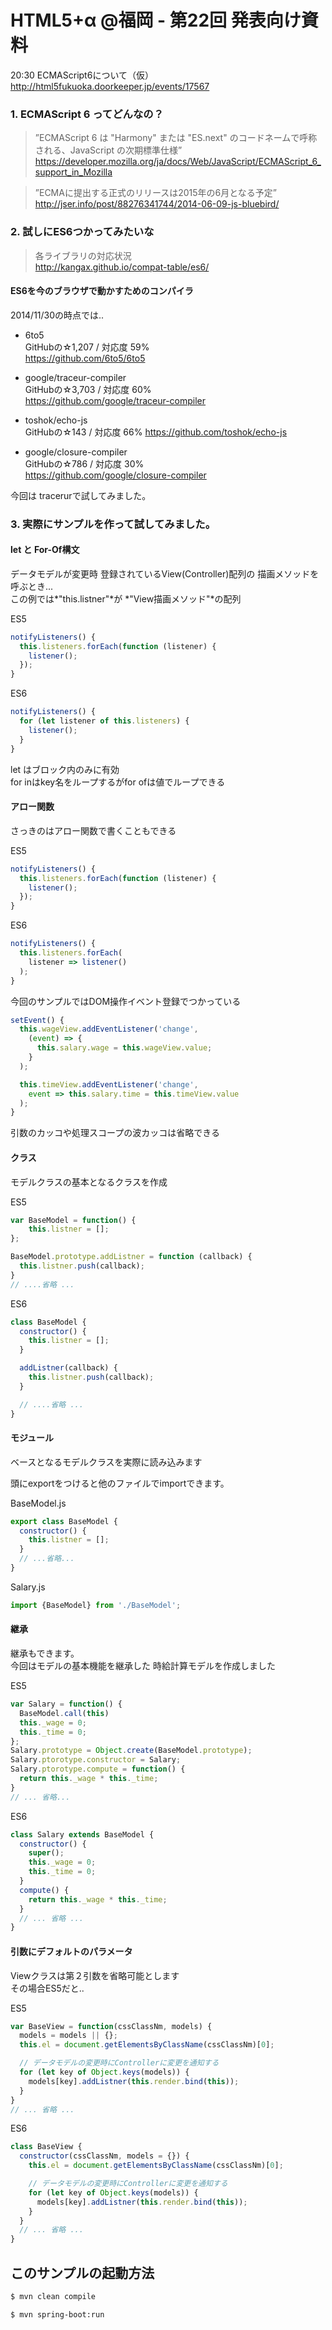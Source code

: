HTML5+α @福岡 - 第22回 発表向け資料
================================

20:30 ECMAScript6について（仮）  
http://html5fukuoka.doorkeeper.jp/events/17567  

### 1. ECMAScript 6 ってどんなの？

> ”ECMAScript 6 は "Harmony" または "ES.next" のコードネームで呼称される、JavaScript の次期標準仕様”
https://developer.mozilla.org/ja/docs/Web/JavaScript/ECMAScript_6_support_in_Mozilla

> ”ECMAに提出する正式のリリースは2015年の6月となる予定”
http://jser.info/post/88276341744/2014-06-09-js-bluebird/

### 2. 試しにES6つかってみたいな

>各ライブラリの対応状況  
http://kangax.github.io/compat-table/es6/

#### ES6を今のブラウザで動かすためのコンパイラ
2014/11/30の時点では..
- 6to5  
  GitHubの☆1,207 / 対応度 59%  
  https://github.com/6to5/6to5  

- google/traceur-compiler  
  GitHubの☆3,703 / 対応度 60%  
  https://github.com/google/traceur-compiler  

- toshok/echo-js  
  GitHubの☆143 / 対応度 66%
  https://github.com/toshok/echo-js  

- google/closure-compiler  
  GitHubの☆786 / 対応度 30%  
  https://github.com/google/closure-compiler

今回は tracerurで試してみました。

### 3. 実際にサンプルを作って試してみました。

#### let と For-Of構文

データモデルが変更時
登録されているView(Controller)配列の
描画メソッドを呼ぶとき...  
この例では*"this.listner"*が
*"View描画メソッド"*の配列

ES5
```JavaScript
notifyListeners() {
  this.listeners.forEach(function (listener) {
    listener();
  });
}
```

ES6
```JavaScript
notifyListeners() {
  for (let listener of this.listeners) {
    listener();
  }
}
```

let はブロック内のみに有効  
for inはkey名をループするがfor ofは値でループできる

#### アロー関数

さっきのはアロー関数で書くこともできる

ES5
```JavaScript
notifyListeners() {
  this.listeners.forEach(function (listener) {
    listener();
  });
}
```

ES6
```JavaScript
notifyListeners() {
  this.listeners.forEach(
    listener => listener()
  );
}
```

今回のサンプルではDOM操作イベント登録でつかっている

```JavaScript
setEvent() {
  this.wageView.addEventListener('change',
    (event) => {
      this.salary.wage = this.wageView.value;
    }
  );

  this.timeView.addEventListener('change',
    event => this.salary.time = this.timeView.value
  );
}
```

引数のカッコや処理スコープの波カッコは省略できる


#### クラス

モデルクラスの基本となるクラスを作成  

ES5
```JavaScript
var BaseModel = function() {
    this.listner = [];
};

BaseModel.prototype.addListner = function (callback) {
  this.listner.push(callback);
}
// ....省略 ...
```

ES6
```JavaScript
class BaseModel {
  constructor() {
    this.listner = [];
  }

  addListner(callback) {
    this.listner.push(callback);
  }

  // ....省略 ...
}
```

#### モジュール

ベースとなるモデルクラスを実際に読み込みます

頭にexportをつけると他のファイルでimportできます。

BaseModel.js
```JavaScript
export class BaseModel {
  constructor() {
    this.listner = [];
  }
  // ...省略...
}
```

Salary.js
```JavaScript
import {BaseModel} from './BaseModel';
```

#### 継承

継承もできます。  
今回はモデルの基本機能を継承した
時給計算モデルを作成しました

ES5
```JavaScript
var Salary = function() {
  BaseModel.call(this)
  this._wage = 0;
  this._time = 0;
};
Salary.prototype = Object.create(BaseModel.prototype);
Salary.ptorotype.constructor = Salary;
Salary.ptorotype.compute = function() {
  return this._wage * this._time;
}
// ... 省略...
```

ES6
```JavaScript
class Salary extends BaseModel {
  constructor() {
    super();
    this._wage = 0;
    this._time = 0;
  }
  compute() {
    return this._wage * this._time;
  }
  // ... 省略 ...
}
```

#### 引数にデフォルトのパラメータ  

Viewクラスは第２引数を省略可能とします  
その場合ES5だと..

ES5
```JavaScript
var BaseView = function(cssClassNm, models) {
  models = models || {};
  this.el = document.getElementsByClassName(cssClassNm)[0];

  // データモデルの変更時にControllerに変更を通知する
  for (let key of Object.keys(models)) {
    models[key].addListner(this.render.bind(this));
  }
}
// ... 省略 ...
```

ES6
```JavaScript
class BaseView {
  constructor(cssClassNm, models = {}) {
    this.el = document.getElementsByClassName(cssClassNm)[0];

    // データモデルの変更時にControllerに変更を通知する
    for (let key of Object.keys(models)) {
      models[key].addListner(this.render.bind(this));
    }
  }
  // ... 省略 ...
}
```

このサンプルの起動方法
-------------------
```bash
$ mvn clean compile

$ mvn spring-boot:run
```
